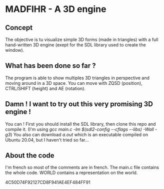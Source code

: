 # MADFIHR - A 3D engine
## Concept
The objective is tu visualize simple 3D forms (made in triangles) with a full hand-written 3D engine (exept for the SDL library used to create the window).
## What has been done so far ?
The program is able to show multiples 3D triangles in perspective and moving around in a 3D space. You can move with ZQSD (position), CTRL/SHIFT (height) and AE (rotation).
## Damn ! I want to try out this very promising 3D engine !
You can ! First you should install the SDL library, then clone this repo and compile it.
(I'm using *gcc main.c -lm $(sdl2-config --cflags --libs) -Wall -g3*)
You also can download *a.out* which is an executable compiled on Ubuntu 20.04, but I haven't tried so far...
## About the code
I'm french so most of the comments are in french. The main.c file contains the whole code. WORLD contains a representation on the world.

4C50D74F92127CD8F941AE4EF484FF91
